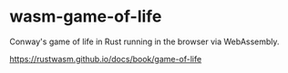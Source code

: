 # wasm-game-of-life

Conway's game of life in Rust running in the browser via WebAssembly.

https://rustwasm.github.io/docs/book/game-of-life

